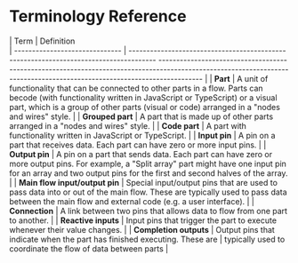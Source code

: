 # Terminology Reference

| Term                           | Definition                                                                           
| ------------------------------ | ------------------------------------------------------------------------------------- ------------------------------------------------------------------------------------------------------------------------------------------------------------------------ |
| **Part**                       | A unit of functionality that can be connected to other parts in a flow. Parts can becode (with functionality written in JavaScript or TypeScript) or a visual part, which is a group of other parts (visual or code) arranged in a "nodes and wires" style. |
| **Grouped part**               | A part that is made up of other parts arranged in a "nodes and wires" style.         |
| **Code part**                  | A part with functionality written in JavaScript or TypeScript.                       |
| **Input pin**                  | A pin on a part that receives data. Each part can have zero or more input pins.      |
| **Output pin**                 | A pin on a part that sends data. Each part can have zero or more output pins. For example, a "Split array" part might have one input pin for an array and two output pins for the first and second halves of the array.                                   |
| **Main flow input/output pin** | Special input/output pins that are used to pass data into or out of the main flow. These are typically used to pass data between the main flow and external code (e.g. a user interface).                                                |
| **Connection**                 | A link between two pins that allows data to flow from one part to another.           |
| **Reactive inputs**            | Input pins that trigger the part to execute whenever their value changes.            |
| **Completion outputs**         | Output pins that indicate when the part has finished executing. These are            | typically used to coordinate the flow of data between parts                                                                                                             |
